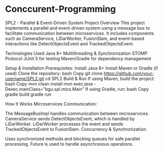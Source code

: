 # Conccurent-Programming
SPL2 - Parallel & Event-Driven System Project Overview This project implements a parallel and event-driven system using a message bus to facilitate communication between microservices. It includes components such as CameraService, LiDarWorker, FusionSlam, and event-based interactions like DetectObjectsEvent and TrackedObjectsEvent.

Technologies Used Java 8+ Multithreading & Synchronization STOMP Protocol JUnit 5 for testing Maven/Gradle for dependency management

Setup & Installation Prerequisites: Install Java 8+ Install Maven or Gradle (if used) Clone the repository: bash Copy git clone https://github.com/your-username/SPL2.git cd SPL2 Build & Run If using Maven, build the project: bash Copy mvn clean install mvn exec:java -Dexec.mainClass="bgu.spl.mics.Main" If using Gradle, run: bash Copy gradle build gradle run

How It Works Microservices Communication:

The MessageBusImpl handles communication between microservices. CameraService sends DetectObjectsEvent, which is handled by LiDarWorker. LiDarWorker processes the event and sends TrackedObjectsEvent to FusionSlam. Concurrency & Synchronization:

Uses synchronized methods and blocking queues for safe parallel processing. Future is used to handle asynchronous operations.
